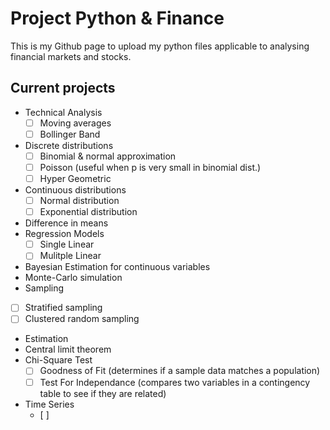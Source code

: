 # Project Python & Finance

This is my Github page to upload my python files applicable to analysing financial markets and stocks.

## Current projects

- Technical Analysis
  - [ ] Moving averages
  - [ ] Bollinger Band
- Discrete distributions
  - [ ] Binomial & normal approximation
  - [ ] Poisson (useful when p is very small in binomial dist.)
  - [ ] Hyper Geometric
- Continuous distributions
  - [ ] Normal distribution
  - [ ] Exponential distribution
- Difference in means
- Regression Models
  - [ ] Single Linear
  - [ ] Mulitple Linear
- Bayesian Estimation for continuous variables
- Monte-Carlo simulation
- Sampling
- [ ] Stratified sampling
- [ ] Clustered random sampling
- Estimation
- Central limit theorem
- Chi-Square Test
  - [ ] Goodness of Fit (determines if a sample data matches a population)
  - [ ] Test For Independance (compares two variables in a contingency table to see if they are related)
- Time Series
  - [ ] 


